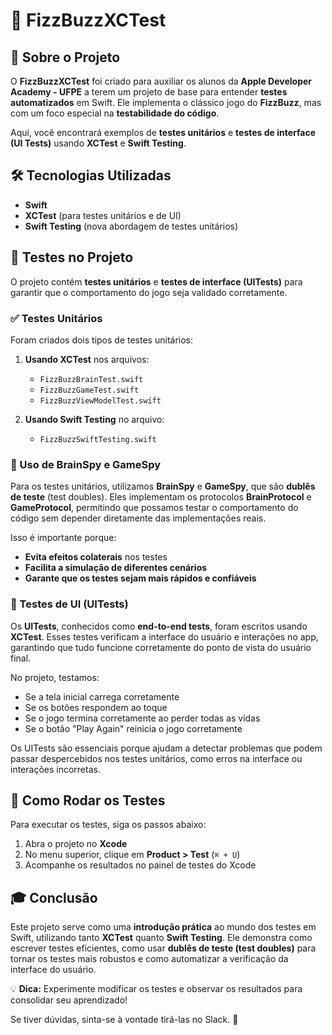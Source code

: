 # 📌 FizzBuzzXCTest

## 🎯 Sobre o Projeto
O **FizzBuzzXCTest** foi criado para auxiliar os alunos da **Apple Developer Academy - UFPE** a terem um projeto de base para entender **testes automatizados** em Swift. Ele implementa o clássico jogo do **FizzBuzz**, mas com um foco especial na **testabilidade do código**.

Aqui, você encontrará exemplos de **testes unitários** e **testes de interface (UI Tests)** usando **XCTest** e **Swift Testing**.

## 🛠 Tecnologias Utilizadas
- **Swift**
- **XCTest** (para testes unitários e de UI)
- **Swift Testing** (nova abordagem de testes unitários)

## 🧪 Testes no Projeto

O projeto contém **testes unitários** e **testes de interface (UITests)** para garantir que o comportamento do jogo seja validado corretamente.

### ✅ Testes Unitários
Foram criados dois tipos de testes unitários:

1. **Usando XCTest** nos arquivos:
   - `FizzBuzzBrainTest.swift`
   - `FizzBuzzGameTest.swift`
   - `FizzBuzzViewModelTest.swift`
   
2. **Usando Swift Testing** no arquivo:
   - `FizzBuzzSwiftTesting.swift`

### 🧩 Uso de BrainSpy e GameSpy
Para os testes unitários, utilizamos **BrainSpy** e **GameSpy**, que são **dublês de teste** (test doubles). Eles implementam os protocolos **BrainProtocol** e **GameProtocol**, permitindo que possamos testar o comportamento do código sem depender diretamente das implementações reais.

Isso é importante porque:
- **Evita efeitos colaterais** nos testes
- **Facilita a simulação de diferentes cenários**
- **Garante que os testes sejam mais rápidos e confiáveis**

### 📱 Testes de UI (UITests)
Os **UITests**, conhecidos como **end-to-end tests**, foram escritos usando **XCTest**. Esses testes verificam a interface do usuário e interações no app, garantindo que tudo funcione corretamente do ponto de vista do usuário final.

No projeto, testamos:
- Se a tela inicial carrega corretamente
- Se os botões respondem ao toque
- Se o jogo termina corretamente ao perder todas as vidas
- Se o botão "Play Again" reinicia o jogo corretamente

Os UITests são essenciais porque ajudam a detectar problemas que podem passar despercebidos nos testes unitários, como erros na interface ou interações incorretas.

## 🚀 Como Rodar os Testes
Para executar os testes, siga os passos abaixo:

1. Abra o projeto no **Xcode**
2. No menu superior, clique em **Product > Test** (`⌘ + U`)
3. Acompanhe os resultados no painel de testes do Xcode

## 🎓 Conclusão
Este projeto serve como uma **introdução prática** ao mundo dos testes em Swift, utilizando tanto **XCTest** quanto **Swift Testing**. Ele demonstra como escrever testes eficientes, como usar **dublês de teste (test doubles)** para tornar os testes mais robustos e como automatizar a verificação da interface do usuário.

💡 **Dica:** Experimente modificar os testes e observar os resultados para consolidar seu aprendizado!

Se tiver dúvidas, sinta-se à vontade tirá-las no Slack. 🚀

